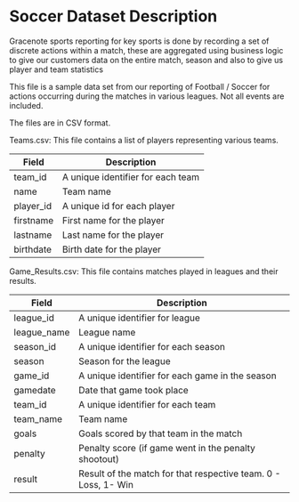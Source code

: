 # Soccer Dataset Description

Gracenote sports reporting for key sports is done by recording a set of discrete actions within a match, these are aggregated using business logic to give our customers data on the entire match, season and also to give us player and team statistics

This file is a sample data set from our reporting of Football / Soccer for actions occurring during the matches in various leagues. Not all events are included.

The files are in CSV format.

Teams.csv: This file contains a list of players representing various teams.

| Field     | Description                       |
|-----------|-----------------------------------|
| team_id   | A unique identifier for each team |
| name      | Team name                         |
| player_id	| A unique id for each player       |
| firstname	| First name for the player         |
| lastname	| Last name for the player          |
| birthdate | Birth date for the player         |

Game_Results.csv: This file contains matches played in leagues and their results.

| Field         | Description                                                       |
|---------------|-------------------------------------------------------------------|
| league_id	    | A unique identifier for league                                    |
| league_name	| League name                                                       |
| season_id 	| A unique identifier for each season                               |
| season    	| Season for the league                                             |
| game_id	    | A unique identifier for each game in the season                   |
| gamedate	    | Date that game took place                                         |
| team_id	    | A unique identifier for each team                                 |
| team_name	    | Team name                                                         |
| goals	        | Goals scored by that team in the match                            |
| penalty	    | Penalty score (if game went in the penalty shootout)              |
| result	    | Result of the match for that respective team. 0 - Loss, 1- Win    |